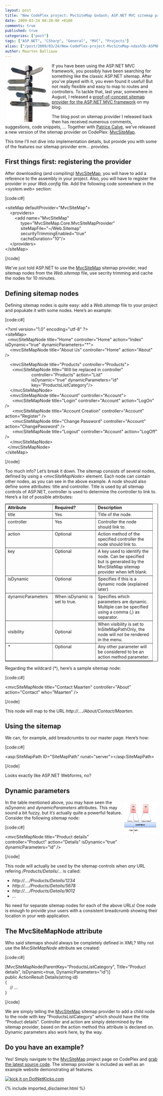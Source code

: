 ```yaml
---
layout: post
title: "New CodePlex project: MvcSiteMap &ndash; ASP.NET MVC sitemap provider"
date: 2009-03-24 08:28:00 +0100
comments: true
published: true
categories: ["post"]
tags: ["ASP.NET", "CSharp", "General", "MVC", "Projects"]
alias: ["/post/2009/03/24/New-CodePlex-project-MvcSiteMap-ndash3b-ASPNET-MVC-sitemap-provider.aspx", "/post/2009/03/24/new-codeplex-project-mvcsitemap-ndash3b-aspnet-mvc-sitemap-provider.aspx"]
author: Maarten Balliauw
---
```

<p><img style="margin: 5px; display: inline; border: 0px" title="Navigation" src="/images/sitemap.jpg" border="0" alt="Navigation" width="144" height="188" align="left" />If you have been using the ASP.NET MVC framework, you possibly have been searching for something like the classic ASP.NET sitemap. After you've played with it, you even found it useful! But not really flexible and easy to map to routes and controllers. To tackle that, last year, somewhere in August, I released a <a href="/post/2008/08/29/Building-an-ASPNET-MVC-sitemap-provider-with-security-trimming.aspx" target="_blank">proof-of-concept sitemap provider for the ASP.NET MVC framework</a> on my blog.</p>
<p>The blog post on sitemap provider I released back then has received numerous comments, suggestions, code snippets, &hellip; Together with <a href="http://geekswithblogs.net/Patware/Default.aspx" target="_blank">Patrice Calve</a>, we&rsquo;ve released a new version of the sitemap provider on CodePlex: <a href="http://mvcsitemap.codeplex.com" target="_blank">MvcSiteMap</a>.</p>
<p>This time I&rsquo;ll not dive into implementation details, but provide you with some of the features our sitemap provider erm&hellip; provides.</p>
<h2>First things first: registering the provider</h2>
<p>After downloading (and compiling) <a href="http://mvcsitemap.codeplex.com" target="_blank">MvcSiteMap</a>, you will have to add a reference to the assembly in your project. Also, you will have to register the provider in your <em>Web.config</em> file. Add the following code somewhere in the <em>&lt;system.web&gt;</em> section:</p>
<p>[code:c#]</p>
<p>&lt;siteMap defaultProvider="MvcSiteMap"&gt; <br />&nbsp;&nbsp;&nbsp; &lt;providers&gt; <br />&nbsp;&nbsp;&nbsp;&nbsp;&nbsp;&nbsp;&nbsp; &lt;add name="MvcSiteMap" <br />&nbsp;&nbsp;&nbsp;&nbsp;&nbsp;&nbsp;&nbsp;&nbsp;&nbsp;&nbsp;&nbsp;&nbsp; type="MvcSiteMap.Core.MvcSiteMapProvider"&nbsp;<br />&nbsp;&nbsp;&nbsp;&nbsp;&nbsp;&nbsp;&nbsp;&nbsp;&nbsp;&nbsp;&nbsp;&nbsp; siteMapFile="~/Web.Sitemap" <br />&nbsp;&nbsp;&nbsp;&nbsp;&nbsp;&nbsp;&nbsp;&nbsp;&nbsp;&nbsp;&nbsp;&nbsp; securityTrimmingEnabled="true" <br />&nbsp;&nbsp;&nbsp;&nbsp;&nbsp;&nbsp;&nbsp;&nbsp;&nbsp;&nbsp;&nbsp;&nbsp; cacheDuration="10"/&gt; <br />&nbsp;&nbsp;&nbsp; &lt;/providers&gt; <br />&lt;/siteMap&gt;</p>
<p>[/code]</p>
<p>We&rsquo;ve just told ASP.NET to use the <a href="http://mvcsitemap.codeplex.com" target="_blank">MvcSiteMap</a> sitemap provider, read sitemap nodes from the <em>Web.sitemap</em> file, use secrity trimming and cache the nodes for 10 minutes.</p>
<h2>Defining sitemap nodes</h2>
<p>Defining sitemap nodes is quite easy: add a <em>Web.sitemap</em> file to your project and popukate it with some nodes. Here&rsquo;s an example:</p>
<p>[code:c#]</p>
<p>&lt;?xml version="1.0" encoding="utf-8" ?&gt; <br />&lt;siteMap&gt; <br />&nbsp; &lt;mvcSiteMapNode title="Home" controller="Home" action="Index" isDynamic="true" dynamicParameters="*"&gt; <br />&nbsp;&nbsp;&nbsp; &lt;mvcSiteMapNode title="About Us" controller="Home" action="About" /&gt;</p>
<p>&nbsp;&nbsp;&nbsp; &lt;mvcSiteMapNode title="Products" controller="Products"&gt; <br />&nbsp;&nbsp;&nbsp;&nbsp;&nbsp; &lt;mvcSiteMapNode title="Will be replaced in controller" <br />&nbsp;&nbsp;&nbsp;&nbsp;&nbsp;&nbsp;&nbsp;&nbsp;&nbsp;&nbsp;&nbsp;&nbsp;&nbsp;&nbsp;&nbsp;&nbsp;&nbsp;&nbsp;&nbsp;&nbsp;&nbsp; controller="Products" action="List" <br />&nbsp;&nbsp;&nbsp;&nbsp;&nbsp;&nbsp;&nbsp;&nbsp;&nbsp;&nbsp;&nbsp;&nbsp;&nbsp;&nbsp;&nbsp;&nbsp;&nbsp;&nbsp;&nbsp;&nbsp;&nbsp; isDynamic="true" dynamicParameters="id" <br />&nbsp;&nbsp;&nbsp;&nbsp;&nbsp;&nbsp;&nbsp;&nbsp;&nbsp;&nbsp;&nbsp;&nbsp;&nbsp;&nbsp;&nbsp;&nbsp;&nbsp;&nbsp;&nbsp;&nbsp;&nbsp; key="ProductsListCategory"/&gt; <br />&nbsp;&nbsp;&nbsp; &lt;/mvcSiteMapNode&gt; <br />&nbsp;&nbsp;&nbsp; &lt;mvcSiteMapNode title="Account" controller="Account"&gt; <br />&nbsp;&nbsp;&nbsp;&nbsp;&nbsp; &lt;mvcSiteMapNode title="Login" controller="Account" action="LogOn" /&gt; <br />&nbsp;&nbsp;&nbsp;&nbsp;&nbsp; &lt;mvcSiteMapNode title="Account Creation" controller="Account" action="Register" /&gt; <br />&nbsp;&nbsp;&nbsp;&nbsp;&nbsp; &lt;mvcSiteMapNode title="Change Password" controller="Account" action="ChangePassword" /&gt; <br />&nbsp;&nbsp;&nbsp;&nbsp;&nbsp; &lt;mvcSiteMapNode title="Logout" controller="Account" action="LogOff" /&gt; <br />&nbsp;&nbsp;&nbsp; &lt;/mvcSiteMapNode&gt; <br />&nbsp; &lt;/mvcSiteMapNode&gt; <br />&lt;/siteMap&gt;</p>
<p>[/code]</p>
<p>Too much info? Let&rsquo;s break it down. The sitemap consists of several nodes, defined by using a <em>&lt;mvcSiteMapNode&gt;</em> element. Each node can contain other nodes, as you can see in the above example. A node should also define some attributes: title and controller. Title is used by all sitemap controls of ASP.NET, controller is used to determine the controller to link to. Here&rsquo;s a list of possible attributes:</p>
<table style="width: 100%;" border="1" cellspacing="0" cellpadding="2">
<tbody>
<tr>
<td width="140" valign="top"><strong>Attribute</strong></td>
<td width="112" valign="top"><strong>Required?</strong></td>
<td width="146" valign="top"><strong>Description</strong></td>
</tr>
<tr>
<td width="140" valign="top">title</td>
<td width="127" valign="top">Yes</td>
<td width="173" valign="top">Title of the node.</td>
</tr>
<tr>
<td width="140" valign="top">controller</td>
<td width="127" valign="top">Yes</td>
<td width="173" valign="top">Controller the node should link to.</td>
</tr>
<tr>
<td width="140" valign="top">action</td>
<td width="127" valign="top">Optional</td>
<td width="173" valign="top">Action method of the specified controller the node should link to.</td>
</tr>
<tr>
<td width="140" valign="top">key</td>
<td width="127" valign="top">Optional</td>
<td width="173" valign="top">A key used to identify the node. Can be specified but is generated by the MvcSiteMap sitemap provider when left blank.</td>
</tr>
<tr>
<td width="140" valign="top">isDynamic</td>
<td width="127" valign="top">Optional</td>
<td width="173" valign="top">Specifies if this is a dynamic node (explained later)</td>
</tr>
<tr>
<td width="140" valign="top">dynamicParameters</td>
<td width="127" valign="top">When isDynamic is set to true.</td>
<td width="173" valign="top">Specifies which parameters are dynamic. Multiple can be specified using a comma (,) as separator.</td>
</tr>
<tr>
<td>visibility</td>
<td>Optional</td>
<td>When visibility is set to InSiteMapPathOnly, the node will not be rendered in the menu.</td>
</tr>
<tr>
<td width="140" valign="top">*</td>
<td width="127" valign="top">Optional</td>
<td width="173" valign="top">Any other parameter will be considered to be an action method parameter.</td>
</tr>
</tbody>
</table>
<p>Regarding the wildcard (*), here&rsquo;s a sample sitemap node:</p>
<p>[code:c#]</p>
<p>&lt;mvcSiteMapNode title="Contact Maarten" controller="About" action="Contact" who=&rdquo;Maarten&rdquo; /&gt;</p>
<p>[/code]</p>
<p>This node will map to the URL <em>http://&hellip;./About/Contact/Maarten</em>.</p>
<h2>Using the sitemap</h2>
<p>We can, for example, add breadcrumbs to our master page. Here&rsquo;s how:</p>
<p>[code:c#]</p>
<p>&lt;asp:SiteMapPath ID="SiteMapPath" runat="server"&gt;&lt;/asp:SiteMapPath&gt;</p>
<p>[/code]</p>
<p>Looks exactly like ASP.NET Webforms, no?</p>
<h2>Dynamic parameters</h2>
<p><img style="margin: 5px; display: inline; border: 0px" title="You got to click it, before you kick it." src="/images/image.png" border="0" alt="You got to click it, before you kick it." width="106" height="108" align="right" /> In the table mentioned above, you may have seen the <em>isDynamic</em> and <em>dynamicParameters</em> attributes. This may sound a bit fuzzy, but it&rsquo;s actually quite a powerful feature. Consider the following sitemap node:</p>
<p>[code:c#]</p>
<p>&lt;mvcSiteMapNode title="Product details" controller="Product" action="Details" isDynamic=&rdquo;true&rdquo; dynamicParameters=&rdquo;id&rdquo; /&gt;</p>
<p>[/code]</p>
<p>This node will actually be used by the sitemap controls when <em>any</em> URL refering <em>/Products/Details/&hellip;</em> is called:</p>
<ul>
<li><em>http://&hellip;./Products/Details/1234</em></li>
<li><em>http://&hellip;./Products/Details/5678</em></li>
<li><em>http://&hellip;./Products/Details/9012</em></li>
<li><em>&hellip;</em></li>
</ul>
<p>No need for separate sitemap nodes for each of the above URLs! One node is enough to provide your users with a consistent breadcrumb showing their location in your web application.</p>
<h2>The MvcSiteMapNode attribute</h2>
<p>Who said sitemaps should always be completely defined in XML? Why not use the <em>MvcSiteMapNode</em> attribute we created:</p>
<p>[code:c#]</p>
<p>[MvcSiteMapNode(ParentKey="ProductsListCategory", Title="Product details", IsDynamic=true, DynamicParameters="id")] <br />public ActionResult Details(string id) <br />{ <br />&nbsp;&nbsp;&nbsp; // ... <br />}</p>
<p>[/code]</p>
<p>We are simply telling the <a href="http://mvcsitemap.codeplex.com" target="_blank">MvcSiteMap</a> sitemap provider to add a child node to the node with key &ldquo;ProductsListCategory&rdquo; which should have the title &ldquo;Product details&rdquo;. Controller and action are simply determined by the sitemap provider, based on the action method this attribute is declared on. Dynamic parameters also work here, by the way.</p>
<h2>Do you have an example?</h2>
<p>Yes! Simply navigate to the <a href="http://mvcsitemap.codeplex.com" target="_blank">MvcSiteMap</a> project page on CodePlex and <a href="http://mvcsitemap.codeplex.com/SourceControl/ListDownloadableCommits.aspx" target="_blank">grab the latest source code</a>. The sitemap provider is included as well as an example website demonstrating all features.</p>
<p><a href="http://www.dotnetkicks.com/kick/?url=/post/2009/03/20/New-CodePlex-project-MvcSiteMap-ndash3b-ASPNET-MVC-sitemap-provider.aspx&amp;title=New CodePlex project: MvcSiteMap &ndash; ASP.NET MVC sitemap provider"><img src="http://www.dotnetkicks.com/Services/Images/KickItImageGenerator.ashx?url=/post/2009/03/20/New-CodePlex-project-MvcSiteMap-ndash3b-ASPNET-MVC-sitemap-provider.aspx" border="0" alt="kick it on DotNetKicks.com" width="82" height="18" /> </a></p>

{% include imported_disclaimer.html %}

